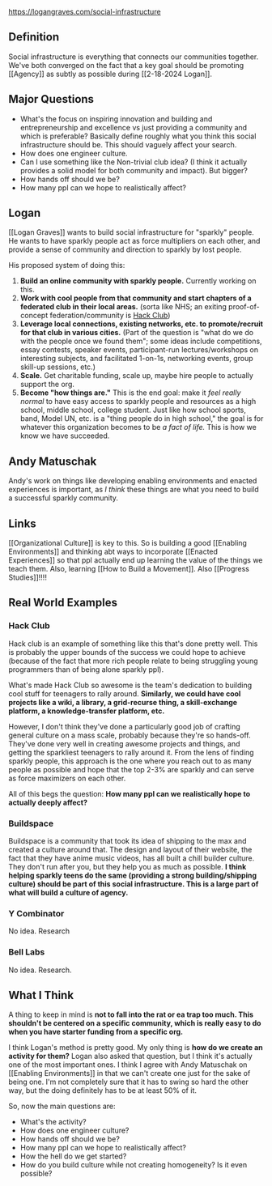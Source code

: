 https://logangraves.com/social-infrastructure

## Definition
Social infrastructure is everything that connects our communities together.  We've both converged on the fact that a key goal should be promoting [[Agency]] as subtly as possible during [[2-18-2024 Logan]].
## Major Questions
- What's the focus on inspiring innovation and building and entrepreneurship and excellence vs just providing a community and which is preferable? Basically define roughly what you think this social infrastructure should be. This should vaguely affect your search.
- How does one engineer culture.
- Can I use something like the Non-trivial club idea? (I think it actually provides a solid model for both community and impact). But bigger?
- How hands off should we be?
- How many ppl can we hope to realistically affect?
## Logan 
[[Logan Graves]] wants to build social infrastructure for "sparkly" people. He wants to have sparkly people act as force multipliers on each other, and provide a sense of community and direction to sparkly by lost people. 

His proposed system of doing this:
1. **Build an online community with sparkly people.** Currently working on this.
2. **Work with cool people from that community and start chapters of a federated club in their local areas.** (sorta like NHS; an exiting proof-of-concept federation/community is [Hack Club](https://hackclub.com/))
3. **Leverage local connections, existing networks, etc. to promote/recruit for that club in various cities.** (Part of the question is "what do we do with the people once we found them"; some ideas include competitions, essay contests, speaker events, participant-run lectures/workshops on interesting subjects, and facilitated 1-on-1s, networking events, group skill-up sessions, etc.)
4. **Scale.** Get charitable funding, scale up, maybe hire people to actually support the org.
5. **Become "how things are."** This is the end goal: make it _feel really normal_ to have easy access to sparkly people and resources as a high school, middle school, college student. Just like how school sports, band, Model UN, etc. is a "thing people do in high school," the goal is for whatever this organization becomes to be _a fact of life._ This is how we know we have succeeded.

## Andy Matuschak
Andy's work on things like developing enabling environments and enacted experiences is important, as *I think* these things are what you need to build a successful sparkly community. 

## Links
[[Organizational Culture]] is key to this. So is building a good [[Enabling Environments]] and thinking abt ways to incorporate [[Enacted Experiences]] so that ppl actually end up learning the value of the things we teach them. Also, learning [[How to Build a Movement]]. Also [[Progress Studies]]!!!! 


## Real World Examples

### Hack Club
Hack club is an example of something like this that's done pretty well. This is probably the upper bounds of the success we could hope to achieve (because of the fact that more rich people relate to being struggling young programmers than of being alone sparkly ppl).

What's made Hack Club so awesome is the team's dedication to building cool stuff for teenagers to rally around. **Similarly, we could have cool projects like a wiki, a library, a grid-recurse thing, a skill-exchange platform, a knowledge-transfer platform, etc.** 

However, I don't think they've done a particularly good job of crafting general culture on a mass scale, probably because they're so hands-off. They've done very well in creating awesome projects and things, and getting the sparkliest teenagers to rally around it. From the lens of finding sparkly people, this approach is the one where you reach out to as many people as possible and hope that the top 2-3% are sparkly and can serve as force maximizers on each other. 

All of this begs the question: **How many ppl can we realistically hope to actually deeply affect?**
### Buildspace
Buildspace is a community that took its idea of shipping to the max and created a culture around that. The design and layout of their website, the fact that they have anime music videos, has all built a chill builder culture. They don't run after you, but they help you as much as possible. **I think helping sparkly teens do the same (providing a strong building/shipping culture) should be part of this social infrastructure. This is a large part of what will build a culture of agency.** 
### Y Combinator
No idea. Research

### Bell Labs
No idea. Research.

## What I Think
A thing to keep in mind is **not to fall into the rat or ea trap too much. This shouldn't be centered on a specific community, which is really easy to do when you have starter funding from a specific org.** 

I think Logan's method is pretty good. My only thing is **how do we create an activity for them?** Logan also asked that question, but I think it's actually one of the most important ones. I think I agree with Andy Matuschak on [[Enabling Environments]] in that we can't create one just for the sake of being one. I'm not completely sure that it has to swing so hard the other way, but the doing definitely has to be at least 50% of it. 

So, now the main questions are:
- What's the activity?
- How does one engineer culture?
- How hands off should we be?
- How many ppl can we hope to realistically affect?
- How the hell do we get started?
- How do you build culture while not creating homogeneity? Is it even possible?